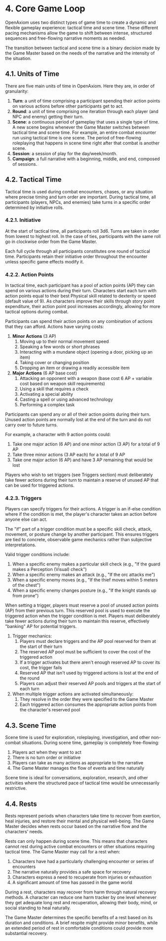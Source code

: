 # 4. Core Game Loop

OpenAxiom uses two distinct types of game time to create a dynamic and
flexible gameplay experience: tactical time and scene time. These
different pacing mechanisms allow the game to shift between intense,
structured sequences and free-flowing narrative moments as needed.

The transition between tactical and scene time is a binary decision made
by the Game Master based on the needs of the narrative and the intensity
of the situation.

## 4.1. Units of Time

There are five main units of time in OpenAxiom. Here they are, in order
of granularity:

1.  **Turn**: a unit of time comprising a participant spending their
    action points on various actions before other participants get to
    act.
2.  **Round**: a unit of time comprising one iteration through each
    player (and NPC and enemy) getting their turn.
3.  **Scene**: a continuous period of gameplay that uses a single type
    of time. A new scene begins whenever the Game Master switches
    between tactical time and scene time. For example, an entire combat
    encounter run using tactical time is one scene. The period of
    free-flowing roleplaying that happens in scene time right after that
    combat is another scene.
4.  **Session**: a session of play for the day/week/month.
5.  **Campaign**: a full narrative with a beginning, middle, and end,
    composed of sessions.

## 4.2. Tactical Time

Tactical time is used during combat encounters, chases, or any situation
where precise timing and turn order are important. During tactical time,
all participants (players, NPCs, and enemies) take turns in a specific
order determined by initiative rolls.

### 4.2.1. Initiative

At the start of tactical time, all participants roll 3d6. Turns are
taken in order from lowest to highest roll. In the case of ties,
participants with the same roll go in clockwise order from the Game
Master.

Each full cycle through all participants constitutes one round of
tactical time. Participants retain their initiative order throughout the
encounter unless specific game effects modify it.

### 4.2.2. Action Points

In tactical time, each participant has a pool of action points (AP) they
can spend on various actions during their turn. Characters start each
turn with action points equal to their best Physical skill related to
dexterity or speed (default value of 9). As characters improve their
skills through story point expenditure, their action point pool
increases accordingly, allowing for more tactical options during combat.

Participants can spend their action points on any combination of actions
that they can afford. Actions have varying costs:

1.  **Minor Actions** (3 AP)
    1.  Moving up to their normal movement speed
    2.  Speaking a few words or short phrases
    3.  Interacting with a mundane object (opening a door, picking up an
        item)
    4.  Taking cover or changing position
    5.  Dropping an item or drawing a readily accessible item
2.  **Major Actions** (6 AP base cost)
    1.  Attacking an opponent with a weapon (base cost 6 AP + variable
        cost based on weapon skill requirements)
    2.  Using a skill that requires a check
    3.  Activating a special ability
    4.  Casting a spell or using advanced technology
    5.  Performing a complex task

Participants can spend any or all of their action points during their
turn. Unused action points are normally lost at the end of the turn and
do not carry over to future turns.

For example, a character with 9 action points could:

1.  Take one major action (6 AP) and one minor action (3 AP) for a total
    of 9 AP
2.  Take three minor actions (3 AP each) for a total of 9 AP
3.  Take one major action (6 AP) and have 3 AP remaining that would be
    lost

Players who wish to set triggers (see Triggers section) must
deliberately take fewer actions during their turn to maintain a reserve
of unused AP that can be used for triggered actions.

### 4.2.3. Triggers

Players can specify triggers for their actions. A trigger is an if-else
condition where if the condition is met, the player's character takes an
action before anyone else can act.

The "if" part of a trigger condition must be a specific skill check,
attack, movement, or posture change by another participant. This ensures
triggers are tied to concrete, observable game mechanics rather than
subjective interpretations.

Valid trigger conditions include:

1.  When a specific enemy makes a particular skill check (e.g., "If the
    guard makes a Perception (Visual) check")
2.  When a specific enemy makes an attack (e.g., "If the orc attacks
    me")
3.  When a specific enemy moves (e.g., "If the thief moves within 5
    meters of the chest")
4.  When a specific enemy changes posture (e.g., "If the knight stands
    up from prone")

When setting a trigger, players must reserve a pool of unused action
points (AP) from their previous turn. This reserved pool is used to
execute the triggered action when the trigger condition is met. Players
must deliberately take fewer actions during their turn to maintain this
reserve, effectively "banking" AP for potential triggers.

1.  Trigger mechanics:
    1.  Players must declare triggers and the AP pool reserved for them
        at the start of their turn
    2.  The reserved AP pool must be sufficient to cover the cost of the
        triggered action
    3.  If a trigger activates but there aren't enough reserved AP to
        cover its cost, the trigger fails
    4.  Reserved AP that isn't used by triggered actions is lost at the
        end of the round
    5.  Players can adjust their reserved AP pools and triggers at the
        start of each turn
2.  When multiple trigger actions are activated simultaneously:
    1.  They resolve in the order they were specified to the Game Master
    2.  Each triggered action consumes the appropriate action points
        from the character's reserved pool

## 4.3. Scene Time

Scene time is used for exploration, roleplaying, investigation, and
other non-combat situations. During scene time, gameplay is completely
free-flowing:

1.  Players act when they want to act
2.  There is no turn order or initiative
3.  Players can take as many actions as appropriate to the narrative
4.  The Game Master manages the flow of events and time naturally

Scene time is ideal for conversations, exploration, research, and other
activities where the structured pace of tactical time would be
unnecessarily restrictive.

## 4.4. Rests

Rests represent periods when characters take time to recover from
exertion, heal injuries, and restore their mental and physical
well-being. The Game Master decides when rests occur based on the
narrative flow and the characters' needs.

Rests can only happen during scene time. This means that characters
cannot rest during active combat encounters or other situations
requiring tactical time. The Game Master may call for a rest when:

1.  Characters have had a particularly challenging encounter or series
    of encounters
2.  The narrative naturally provides a safe space for recovery
3.  Characters express a need to recuperate from injuries or exhaustion
4.  A significant amount of time has passed in the game world

During a rest, characters may recover from harm through natural recovery
methods. A character can reduce one harm tracker by one level whenever
they get adequate long rest and recuperation, allowing their body, mind,
or social standing to heal naturally.

The Game Master determines the specific benefits of a rest based on its
duration and conditions. A brief respite might provide minor benefits,
while an extended period of rest in comfortable conditions could provide
more substantial recovery.
